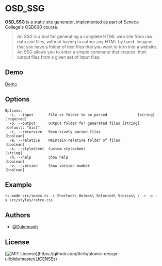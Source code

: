 # OSD_SSG

**OSD_SSG** is a static site generator, implemented as part of Seneca College's OSD600 course.

> An *SSG* is a tool for generating a complete HTML web site from raw data and files, without having to author any HTML by hand. Imagine that you have a folder of text files that you want to turn into a website. An SSG allows you to enter a simple command that creates .html output files from a given set of input files.

## Demo

[Demo](https://dukemanh.github.io/OSD_SSG/demo/)

## Options

```
Options:
  -i, --input       File or folder to be parsed              [string] [required]
  -o, --output      Output folder for generated files [string] [default: "dist"]
  -r, --recursive   Recursively parsed files                           [boolean]
  -e, --relative    Maintain relative folder of files                  [boolean]
  -s, --stylesheet  Custom stylesheet                                   [string]
  -h, --help        Show help                                          [boolean]
  -v, --version     Show version number                                [boolean]
```

## Example
```
ts-node src/index.ts -i Sherlock\ Holmes\ Selected\ Stories\ / -r -e -s src/styles/retro.css 
```


  

## Authors

- [@Dukemanh](https://www.github.com/dukemanh)

  
## License

[![MIT License](https://img.shields.io/apm/l/atomic-design-ui.svg?)](https://github.com/tterb/atomic-design-ui/blob/master/LICENSEs)

